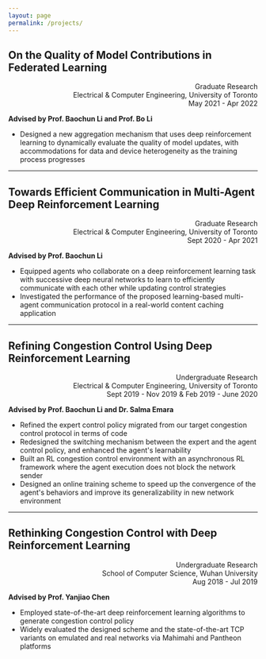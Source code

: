 ```yaml
---
layout: page
permalink: /projects/
---
```



## **On the Quality of Model Contributions in Federated Learning**
<div align="right">
<p>Graduate Research<br>
Electrical & Computer Engineering, University of Toronto<br>
May 2021 - Apr 2022</p>
</div>

**Advised by Prof. Baochun Li and Prof. Bo Li**

- Designed a new aggregation mechanism that uses deep reinforcement learning to dynamically evaluate the quality of model updates, with accommodations for data and device heterogeneity as the training process progresses

---

## **Towards Efficient Communication in Multi-Agent Deep Reinforcement Learning**
<div align="right">
<p>Graduate Research<br>
Electrical & Computer Engineering, University of Toronto<br>
Sept 2020 - Apr 2021</p>
</div>

**Advised by Prof. Baochun Li**

- Equipped agents who collaborate on a deep reinforcement learning task with successive deep neural networks to learn to efficiently communicate with each other while updating control strategies
- Investigated the performance of the proposed learning-based multi-agent communication protocol in a real-world content caching application

---

## **Refining Congestion Control Using Deep Reinforcement Learning**
<div align="right">
<p>Undergraduate Research<br>
Electrical & Computer Engineering, University of Toronto<br>
Sept 2019 - Nov 2019 & Feb 2019 - June 2020</p>
</div>

**Advised by Prof. Baochun Li and Dr. Salma Emara**

- Refined the expert control policy migrated from our target congestion control protocol in terms of code
- Redesigned the switching mechanism between the expert and the agent control policy, and enhanced the agent's learnability
- Built an RL congestion control environment with an asynchronous RL framework where the agent execution does not block the network sender
- Designed an online training scheme to speed up the convergence of the agent's behaviors and improve its generalizability in new network environment

---

## **Rethinking Congestion Control with Deep Reinforcement Learning**
<div align="right">
<p>Undergraduate Research<br>
School of Computer Science, Wuhan University<br>
Aug 2018 - Jul 2019</p>
</div>

**Advised by Prof. Yanjiao Chen**

- Employed state-of-the-art deep reinforcement learning algorithms to generate congestion control policy
- Widely evaluated the designed scheme and the state-of-the-art TCP variants on emulated and real networks via Mahimahi and Pantheon platforms

